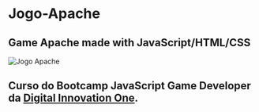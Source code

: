 # Jogo-Apache
## Game Apache made with JavaScript/HTML/CSS

![Jogo Apache](https://github.com/ronanstuchi/)

## Curso do Bootcamp JavaScript Game Developer da [Digital Innovation One](https://digitalinnovation.one/).



